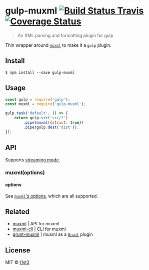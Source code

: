 # gulp-muxml [![Build Status Travis](https://travis-ci.org/t1st3/gulp-muxml.svg?branch=master)](https://travis-ci.org/t1st3/gulp-muxml) [![Coverage Status](https://coveralls.io/repos/github/t1st3/gulp-muxml/badge.svg?branch=master)](https://coveralls.io/github/t1st3/gulp-muxml?branch=master)

> An XML parsing and formatting plugin for gulp

Thin wrapper around [`muxml`](https://github.com/t1st3/muxml) to make it a `gulp` plugin.


## Install

```
$ npm install --save gulp-muxml
```


## Usage

```js
const gulp = require('gulp');
const muxml = require('gulp-muxml');

gulp.task('default', () => {
    return gulp.src('src/*')
        .pipe(muxml({strict: true})
        .pipe(gulp.dest('dist'));
});
```


## API

Supports [streaming mode](https://github.com/gulpjs/gulp/blob/master/docs/API.md#optionsbuffer).

### muxml(options)

#### options

See [`muxml`'s options](https://github.com/t1st3/muxml#options), which are all supported.


## Related

* [muxml](https://github.com/t1st3/muxml) | API for muxml
* [muxml-cli](https://github.com/t1st3/muxml-cli) | CLI for muxml
* [grunt-muxml](https://github.com/t1st3/grunt-muxml) | muxml as a [`Grunt`](http://gruntjs.com/) plugin


## License

MIT © [t1st3](http://tiste.org)
